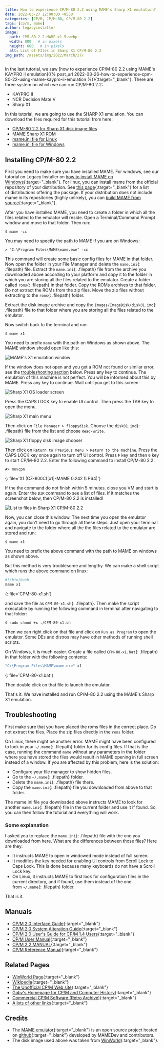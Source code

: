 ```yaml
---
title: How to experience CP/M-80 2.2 using MAME's Sharp X1 emulation?
date: 2022-03-27 12:00:00 +0530
categories: [CP/M, CP/M-80, CP/M-80 2.2]
tags: [cp/m, mame]
author: legacyinstaller
image:
  path: CPM-80-2.2-MAME-x1-5.webp
  width: 800   # in pixels
  height: 600   # in pixels
  alt: List of FIles in Sharp X1 CP/M-80 2.2
img_path: /assets/img/2022/March/27/
---
```


In the last tutorial, we saw [how to experience CP/M-80 2.2 using MAME's KAYPRO II emulation]({% post_url 2022-03-26-how-to-experience-cpm-80-22-using-mame-kaypro-ii-emulation %}){:target="_blank"}. There are three system on which we can run CP/M-80 2.2:

- KAYPRO II
- NCR Decision Mate V
- Sharp X1

In this tutorial, we are going to use the SHARP X1 emulation. You can download the files required for this tutorial from here:

- [CP/M-80 2.2 for Sharp X1 disk image files](https://archive.org/download/cpm-80-2.2-sharp-x-1/CPM-80%202.2%20%5BSharp%20X1%5D%20%285.25-DSDD%29.7z)
- [MAME Sharp X1 ROM](https://archive.org/download/mame-merged/mame-merged/x1.zip)
- [mame.ini file for Linux](/assets/Downloads/MAME/mame.ini.linux.tar.xz)
- [mame.ini file for Windows](/assets/Downloads/MAME/mame.ini.windows.zip)

## Installing CP/M-80 2.2

First you need to make sure you have installed MAME. For windows, see our tutorial on Legacy Installer on [how to install MAME on Windows](https://legacyinstaller.pcriot.com/vm-software/mame){:target="_blank"}. For linux, you can install mame from the official repository of your distribution. See [this page](https://pkgs.org/download/mame){:target="_blank"} for a list of distributions offering the package. If your distribution does not include mame in its repositories (highly unlikely), you can [build MAME from source](https://docs.mamedev.org/initialsetup/compilingmame.html){:target="_blank"}.

After you have installed MAME, you need to create a folder in which all the files related to the emulator will reside. Open a Terminal/Command Prompt window and move to that folder. Then run:

```terminal
$ mame -cc
```

You may need to specify the path to MAME if you are on Windows:

```console
> "C:\Program Files\MAME\mame.exe" -cc
```

This command will create some basic config files for MAME in that folder. Now open the folder in your File Manager and delete the `mame.ini`{: .filepath} file. Extract the `mame.ini`{: .filepath} file from the archive you downloaded above according to your platform and copy it to the folder in which you are storing all the files related to the emulator. Create a folder called `roms`{: .filepath} in that folder. Copy the ROMs archives to that folder. Do not extract the ROMs from the zip files. Move the zip files without extracting to the `roms`{: .filepath} folder.

Extract the disk image archive and copy the `Images/ImageDisk/disk01.imd`{: .filepath} file to that folder where you are storing all the files related to the emulator.

Now switch back to the terminal and run:

```terminal
$ mame x1
```

You need to prefix `mame` with the path on Windows as shown above. The MAME window should open like this:

![MAME's X1 emulation window](CPM-80-2.2-MAME-x1-1.webp)

If the window does not open and you get a ROM not found or similar error, see the [troubleshooting section](#troubleshooting) below. Press any key to continue. The emulation of this machine is not perfect. You will be informed about this by MAME. Press any key to continue. Wait until you get to this screen:

![Sharp X1 OS loader screen](CPM-80-2.2-MAME-x1-2.webp)

Press the CAPS LOCK key to enable UI control. Then press the TAB key to open the menu.

![Sharp X1 main menu](CPM-80-2.2-MAME-x1-3.webp)

Then click on `File Manager > floppydisk`. Choose the `disk01.imd`{: .filepath} file from the list and choose `Read-write`.

![Sharp X1 floppy disk image chooser](CPM-80-2.2-MAME-x1-4.webp)

Then click on `Return to Previous menu > Return to the machine`. Press the CAPS LOCK key once again to turn off UI control. Press `F` key and then `0` key to start CP/M-80 2.2. Enter the following command to install CP/M-80 2.2:

```terminal
A> movcpm
```
{: file='X1 (CZ-800C)[x1]-MAME 0.242 (LP64)'}

If the the command do not finish within 5 minutes, close you VM and start is again. Enter the `DIR` command to see a list of files. If it matches the screenshot below, then CP/M-80 2.2 is installed!

![List to files in Sharp X1 CP/M-80 2.2](CPM-80-2.2-MAME-x1-5.webp)

Now, you can close this window. The next time you open the emulator again, you don't need to go through all these steps. Just open your terminal and navigate to the folder where all the the files related to the emulator are stored and run:

```terminal
$ mame x1
```

You need to prefix the above command with the path to MAME on windows as shown above.

But this method is very troublesome and lengthy. We can make a shell script which runs the above command on linux:

```bash
#!/bin/bash
mame x1
```
{: file='CPM-80-x1.sh'}

and save the file as `CPM-80-x1.sh`{: .filepath}. Then make the script executable by running the following command in terminal after navigating to that folder:

```terminal
$ sudo chmod +x ./CPM-80-x1.sh
```

Then we can right click on that file and click on `Run as Program` to open the emulator. Some DEs and distros may have other methods of running shell scripts.

On Windows, it is much easier. Create a file called `CPM-80-x1.bat`{: .filepath} in that folder with the following contents:

```bash
"C:\Program Files\MAME\mame.exe" x1
```
{: file='CPM-80-x1.bat'}

Then double click on that file to launch the emulator.

That's it. We have installed and run CP/M-80 2.2 using the MAME's Sharp X1 emulation.

## Troubleshooting

First make sure that you have placed the roms files in the correct place. Do not extract the files. Place the zip files directly in the `roms` folder.

On Linux, there might be another error. MAME might have been configured to look in your `~/.mame`{: .filepath} folder for its config files. If that is the case, running the command `mame` without any parameters in the folder where you have stored the files would result in MAME opening in full screen instead of a window. If you are affected by this problem, here is the solution:

- Configure your file manager to show hidden files.
- Go to the `~/.mame`{: .filepath} folder.
- Delete the `mame.ini`{: .filepath} file there.
- Copy the `mame.ini`{: .filepath} file you downloaded from above to that folder.

The mame.ini file you downloaded above instructs MAME to look for another `mame.ini`{: .filepath} file in the current folder and use it if found. So, you can then follow the tutorial and everything will work.

### Some explanation

I asked you to replace the `mame.ini`{: .filepath} file with the one you downloaded from here. What are the differences between those files? Here are they:

- It instructs MAME to open in windowed mode instead of full screen.
- It modifies the key needed for enabling UI controls from Scroll Lock to Caps Lock. This is done because many keyboards do not have a Scroll Lock key.
- On Linux, it instructs MAME to first look for configuration files in the current directory, and if found, use them instead of the one from `~/.mame`{: .filepath} folder.

That is it.

## Manuals

- [CP/M 2.0 Interface Guide](https://web.archive.org/web/20220221170434/http://www.cpm.z80.de/randyfiles/DRI/CPM_2_0_Interface_Guide.pdf){:target="_blank"}
- [CP/M 2.0 System Alteration Guide](https://web.archive.org/web/20220221170433/http://www.cpm.z80.de/randyfiles/DRI/CPM_2_0_System_Alteration_Guide.pdf){:target="_blank"}
- [CP/M 2.0 User's Guide for CP/M 1.4 Users](https://web.archive.org/web/20220324101601/http://www.cpm.z80.de/randyfiles/DRI/CPM_2_0_UG_for_CPM_1_4_Users.pdf){:target="_blank"}
- [CP/M User Manual](https://web.archive.org/web/20200215062937/http://www.cpm.z80.de/manuals/CPMUserMan.pdf){:target="_blank"}
- [CP/M 2.2 MANUAL](https://web.archive.org/web/20220121011443/http://www.cpm.z80.de/manuals/cpm22-m.pdf){:target="_blank"}
- [CP/M Reference Manual](https://web.archive.org/web/20220324101643/http://www.cpm.z80.de/manuals/SC-CPM.pdf){:target="_blank"}

## Related Pages

- [WinWorld Page](https://winworldpc.com/product/cp-m-80/22){:target="_blank"}
- [Wikipedia](https://en.wikipedia.org/wiki/CP/M){:target="_blank"}
- [The Unofficial CP/M Web site](http://www.cpm.z80.de/){:target="_blank"}
- [Gaby's Homepage for CP/M and Computer History](http://z80.de/ehome.htm){:target="_blank"}
- [Commercial CP/M Software (Retro Archive)](http://www.retroarchive.org/cpm){:target="_blank"}
- [A lots of other links](http://z80.de/ecpmlink.htm){:target="_blank"}

## Credits

- The [MAME emulator](https://mamedev.org/){:target="_blank"} is an open source project hosted on [github](https://github.com/mamedev/mame){:target="_blank"} developed by MAMEDev and contributors.
- The disk image used above was taken from [WinWorld](https://winworldpc.com/){:target="_blank"}.

